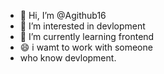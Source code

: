 - 👋 Hi, I’m @Agithub16
- 👀 I’m interested in devlopment
- 🌱 I’m currently learning frontend
- 😄 i wamt to work with someone
- who know devlopment. 
